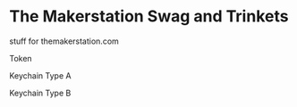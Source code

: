 The Makerstation Swag and Trinkets
============

stuff for themakerstation.com

Token


Keychain Type A


Keychain Type B

